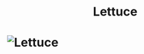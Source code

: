 <h1 align=center>Lettuce<h1>

![Lettuce](https://upload.wikimedia.org/wikipedia/commons/e/e8/HK_food_green_long_leaf_vegetable_Indian_lettuce_%E6%B2%B9%E9%BA%A5%E8%8F%9C_Lactuca_sativa_November_2022_Px3_01.jpg)